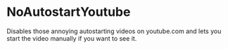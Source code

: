 NoAutostartYoutube
==================
Disables those annoying autostarting videos on youtube.com and lets you start the video manually if you want to see it.
